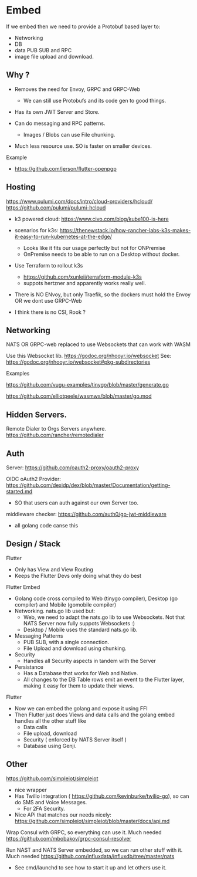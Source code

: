 # Embed

If we embed then we need to provide a Protobuf based layer to:
- Networking
- DB
- data PUB SUB and RPC
- image file upload and download.

## Why ?

- Removes the need for Envoy, GRPC and GRPC-Web
	- We can still use Protobufs and its code gen to good things.

- Has its own JWT Server and Store.

- Can do messaging and RPC patterns.
	- Images / Blobs can use File chunking.

- Much less resource use. SO is faster on smaller devices.

Example
- https://github.com/jerson/flutter-openpgp

## Hosting

https://www.pulumi.com/docs/intro/cloud-providers/hcloud/
https://github.com/pulumi/pulumi-hcloud


- k3 powered cloud: https://www.civo.com/blog/kube100-is-here

- scenarios for k3s: https://thenewstack.io/how-rancher-labs-k3s-makes-it-easy-to-run-kubernetes-at-the-edge/
	- Looks like it fits our usage perfectly but not for ONPremise
	- OnPremise needs to be able to run on a Desktop without docker.

- Use Terraform to rollout k3s
	- https://github.com/xunleii/terraform-module-k3s
	- suppots hertzner and apparently works really well.

- There is NO ENvoy, but only Traefik, so the dockers must hold the Envoy OR we dont use GRPC-Web

- I think there is no CSI, Rook ? 

## Networking

NATS OR GRPC-web replaced to use Websockets that can work with WASM

Use this Websocket lib. https://godoc.org/nhooyr.io/websocket
See: https://godoc.org/nhooyr.io/websocket#pkg-subdirectories

Examples

https://github.com/vugu-examples/tinygo/blob/master/generate.go

https://github.com/elliotpeele/wasmws/blob/master/go.mod



## Hidden Servers.
Remote Dialer to Orgs Servers anywhere.
https://github.com/rancher/remotedialer



## Auth

Server: https://github.com/oauth2-proxy/oauth2-proxy

OIDC oAuth2 Provider: https://github.com/dexidp/dex/blob/master/Documentation/getting-started.md
- SO that users can auth against our own Server too.

middleware checker: https://github.com/auth0/go-jwt-middleware
- all golang code canse this



## Design / Stack

Flutter

- Only has View and View Routing
- Keeps the Flutter Devs only doing what they do best

Flutter Embed

- Golang code cross compiled to Web (tinygo compiler), Desktop (go compiler) and Mobile (gomobile compiler)
- Networking. nats.go lib used but:
	- Web, we need to adapt the nats.go lib to use Websockets. Not that NATS Server now fully suppots Websockets :)
	- Desktop / Mobile uses the standard nats.go lib.
- Messaging Patterns
	- PUB SUB, with a single connection.
	- File Upload and download using chunking.
- Security
	- Handles all Security aspects in tandem with the Server
- Persistance
	- Has a Database that works for Web and Native.
	- All changes to the DB Table rows emit an event to the Flutter layer, making it easy for them to update their views.


Flutter
- Now we can embed the golang and expose it using FFI
- Then Flutter just does Views and data calls and the golang embed handles all the other stuff like
	- Data calls
	- File upload, download
	- Security ( enforced by NATS Server itself )
	- Database using Genji.


## Other

https://github.com/simpleiot/simpleiot
- nice wrapper
- Has Twillo integration ( https://github.com/kevinburke/twilio-go), so can do SMS and Voice Messages.
	- For 2FA Security.
- Nice APi that matches our needs nicely: https://github.com/simpleiot/simpleiot/blob/master/docs/api.md


Wrap Consul with GRPC, so everything can use it. Much needed
https://github.com/mbobakov/grpc-consul-resolver

Run NAST and NATS Server embedded, so we can run other stuff with it. Much needed
https://github.com/influxdata/influxdb/tree/master/nats
- See cmd/launchd to see how to start it up and let others use it.


